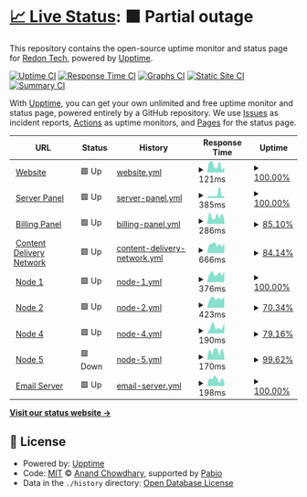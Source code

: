 # [📈 Live Status](https://status.redon.tech): <!--live status--> **🟧 Partial outage**

This repository contains the open-source uptime monitor and status page for [Redon Tech](https://redon.tech), powered by [Upptime](https://github.com/upptime/upptime).

[![Uptime CI](https://github.com/Redon-Tech/status/workflows/Uptime%20CI/badge.svg)](https://github.com/Redon-Tech/status/actions?query=workflow%3A%22Uptime+CI%22)
[![Response Time CI](https://github.com/Redon-Tech/status/workflows/Response%20Time%20CI/badge.svg)](https://github.com/Redon-Tech/status/actions?query=workflow%3A%22Response+Time+CI%22)
[![Graphs CI](https://github.com/Redon-Tech/status/workflows/Graphs%20CI/badge.svg)](https://github.com/Redon-Tech/status/actions?query=workflow%3A%22Graphs+CI%22)
[![Static Site CI](https://github.com/Redon-Tech/status/workflows/Static%20Site%20CI/badge.svg)](https://github.com/Redon-Tech/status/actions?query=workflow%3A%22Static+Site+CI%22)
[![Summary CI](https://github.com/Redon-Tech/status/workflows/Summary%20CI/badge.svg)](https://github.com/Redon-Tech/status/actions?query=workflow%3A%22Summary+CI%22)

With [Upptime](https://upptime.js.org), you can get your own unlimited and free uptime monitor and status page, powered entirely by a GitHub repository. We use [Issues](https://github.com/Redon-Tech/status/issues) as incident reports, [Actions](https://github.com/Redon-Tech/status/actions) as uptime monitors, and [Pages](https://status.redon.tech) for the status page.

<!--start: status pages-->
<!-- This summary is generated by Upptime (https://github.com/upptime/upptime) -->
<!-- Do not edit this manually, your changes will be overwritten -->
<!-- prettier-ignore -->
| URL | Status | History | Response Time | Uptime |
| --- | ------ | ------- | ------------- | ------ |
| <img alt="" src="https://icons.duckduckgo.com/ip3/redon.tech.ico" height="13"> [Website](https://redon.tech) | 🟩 Up | [website.yml](https://github.com/Redon-Tech/status/commits/HEAD/history/website.yml) | <details><summary><img alt="Response time graph" src="./graphs/website/response-time-week.png" height="20"> 121ms</summary><br><a href="https://status.redon.tech/history/website"><img alt="Response time 767" src="https://img.shields.io/endpoint?url=https%3A%2F%2Fraw.githubusercontent.com%2FRedon-Tech%2Fstatus%2FHEAD%2Fapi%2Fwebsite%2Fresponse-time.json"></a><br><a href="https://status.redon.tech/history/website"><img alt="24-hour response time 182" src="https://img.shields.io/endpoint?url=https%3A%2F%2Fraw.githubusercontent.com%2FRedon-Tech%2Fstatus%2FHEAD%2Fapi%2Fwebsite%2Fresponse-time-day.json"></a><br><a href="https://status.redon.tech/history/website"><img alt="7-day response time 121" src="https://img.shields.io/endpoint?url=https%3A%2F%2Fraw.githubusercontent.com%2FRedon-Tech%2Fstatus%2FHEAD%2Fapi%2Fwebsite%2Fresponse-time-week.json"></a><br><a href="https://status.redon.tech/history/website"><img alt="30-day response time 107" src="https://img.shields.io/endpoint?url=https%3A%2F%2Fraw.githubusercontent.com%2FRedon-Tech%2Fstatus%2FHEAD%2Fapi%2Fwebsite%2Fresponse-time-month.json"></a><br><a href="https://status.redon.tech/history/website"><img alt="1-year response time 655" src="https://img.shields.io/endpoint?url=https%3A%2F%2Fraw.githubusercontent.com%2FRedon-Tech%2Fstatus%2FHEAD%2Fapi%2Fwebsite%2Fresponse-time-year.json"></a></details> | <details><summary><a href="https://status.redon.tech/history/website">100.00%</a></summary><a href="https://status.redon.tech/history/website"><img alt="All-time uptime 99.89%" src="https://img.shields.io/endpoint?url=https%3A%2F%2Fraw.githubusercontent.com%2FRedon-Tech%2Fstatus%2FHEAD%2Fapi%2Fwebsite%2Fuptime.json"></a><br><a href="https://status.redon.tech/history/website"><img alt="24-hour uptime 100.00%" src="https://img.shields.io/endpoint?url=https%3A%2F%2Fraw.githubusercontent.com%2FRedon-Tech%2Fstatus%2FHEAD%2Fapi%2Fwebsite%2Fuptime-day.json"></a><br><a href="https://status.redon.tech/history/website"><img alt="7-day uptime 100.00%" src="https://img.shields.io/endpoint?url=https%3A%2F%2Fraw.githubusercontent.com%2FRedon-Tech%2Fstatus%2FHEAD%2Fapi%2Fwebsite%2Fuptime-week.json"></a><br><a href="https://status.redon.tech/history/website"><img alt="30-day uptime 100.00%" src="https://img.shields.io/endpoint?url=https%3A%2F%2Fraw.githubusercontent.com%2FRedon-Tech%2Fstatus%2FHEAD%2Fapi%2Fwebsite%2Fuptime-month.json"></a><br><a href="https://status.redon.tech/history/website"><img alt="1-year uptime 99.87%" src="https://img.shields.io/endpoint?url=https%3A%2F%2Fraw.githubusercontent.com%2FRedon-Tech%2Fstatus%2FHEAD%2Fapi%2Fwebsite%2Fuptime-year.json"></a></details>
| <img alt="" src="https://icons.duckduckgo.com/ip3/panel.redon.tech.ico" height="13"> [Server Panel](https://panel.redon.tech) | 🟩 Up | [server-panel.yml](https://github.com/Redon-Tech/status/commits/HEAD/history/server-panel.yml) | <details><summary><img alt="Response time graph" src="./graphs/server-panel/response-time-week.png" height="20"> 385ms</summary><br><a href="https://status.redon.tech/history/server-panel"><img alt="Response time 217" src="https://img.shields.io/endpoint?url=https%3A%2F%2Fraw.githubusercontent.com%2FRedon-Tech%2Fstatus%2FHEAD%2Fapi%2Fserver-panel%2Fresponse-time.json"></a><br><a href="https://status.redon.tech/history/server-panel"><img alt="24-hour response time 215" src="https://img.shields.io/endpoint?url=https%3A%2F%2Fraw.githubusercontent.com%2FRedon-Tech%2Fstatus%2FHEAD%2Fapi%2Fserver-panel%2Fresponse-time-day.json"></a><br><a href="https://status.redon.tech/history/server-panel"><img alt="7-day response time 385" src="https://img.shields.io/endpoint?url=https%3A%2F%2Fraw.githubusercontent.com%2FRedon-Tech%2Fstatus%2FHEAD%2Fapi%2Fserver-panel%2Fresponse-time-week.json"></a><br><a href="https://status.redon.tech/history/server-panel"><img alt="30-day response time 281" src="https://img.shields.io/endpoint?url=https%3A%2F%2Fraw.githubusercontent.com%2FRedon-Tech%2Fstatus%2FHEAD%2Fapi%2Fserver-panel%2Fresponse-time-month.json"></a><br><a href="https://status.redon.tech/history/server-panel"><img alt="1-year response time 222" src="https://img.shields.io/endpoint?url=https%3A%2F%2Fraw.githubusercontent.com%2FRedon-Tech%2Fstatus%2FHEAD%2Fapi%2Fserver-panel%2Fresponse-time-year.json"></a></details> | <details><summary><a href="https://status.redon.tech/history/server-panel">100.00%</a></summary><a href="https://status.redon.tech/history/server-panel"><img alt="All-time uptime 99.97%" src="https://img.shields.io/endpoint?url=https%3A%2F%2Fraw.githubusercontent.com%2FRedon-Tech%2Fstatus%2FHEAD%2Fapi%2Fserver-panel%2Fuptime.json"></a><br><a href="https://status.redon.tech/history/server-panel"><img alt="24-hour uptime 100.00%" src="https://img.shields.io/endpoint?url=https%3A%2F%2Fraw.githubusercontent.com%2FRedon-Tech%2Fstatus%2FHEAD%2Fapi%2Fserver-panel%2Fuptime-day.json"></a><br><a href="https://status.redon.tech/history/server-panel"><img alt="7-day uptime 100.00%" src="https://img.shields.io/endpoint?url=https%3A%2F%2Fraw.githubusercontent.com%2FRedon-Tech%2Fstatus%2FHEAD%2Fapi%2Fserver-panel%2Fuptime-week.json"></a><br><a href="https://status.redon.tech/history/server-panel"><img alt="30-day uptime 100.00%" src="https://img.shields.io/endpoint?url=https%3A%2F%2Fraw.githubusercontent.com%2FRedon-Tech%2Fstatus%2FHEAD%2Fapi%2Fserver-panel%2Fuptime-month.json"></a><br><a href="https://status.redon.tech/history/server-panel"><img alt="1-year uptime 99.96%" src="https://img.shields.io/endpoint?url=https%3A%2F%2Fraw.githubusercontent.com%2FRedon-Tech%2Fstatus%2FHEAD%2Fapi%2Fserver-panel%2Fuptime-year.json"></a></details>
| <img alt="" src="https://icons.duckduckgo.com/ip3/billing.redon.tech.ico" height="13"> [Billing Panel](https://billing.redon.tech) | 🟩 Up | [billing-panel.yml](https://github.com/Redon-Tech/status/commits/HEAD/history/billing-panel.yml) | <details><summary><img alt="Response time graph" src="./graphs/billing-panel/response-time-week.png" height="20"> 286ms</summary><br><a href="https://status.redon.tech/history/billing-panel"><img alt="Response time 337" src="https://img.shields.io/endpoint?url=https%3A%2F%2Fraw.githubusercontent.com%2FRedon-Tech%2Fstatus%2FHEAD%2Fapi%2Fbilling-panel%2Fresponse-time.json"></a><br><a href="https://status.redon.tech/history/billing-panel"><img alt="24-hour response time 300" src="https://img.shields.io/endpoint?url=https%3A%2F%2Fraw.githubusercontent.com%2FRedon-Tech%2Fstatus%2FHEAD%2Fapi%2Fbilling-panel%2Fresponse-time-day.json"></a><br><a href="https://status.redon.tech/history/billing-panel"><img alt="7-day response time 286" src="https://img.shields.io/endpoint?url=https%3A%2F%2Fraw.githubusercontent.com%2FRedon-Tech%2Fstatus%2FHEAD%2Fapi%2Fbilling-panel%2Fresponse-time-week.json"></a><br><a href="https://status.redon.tech/history/billing-panel"><img alt="30-day response time 343" src="https://img.shields.io/endpoint?url=https%3A%2F%2Fraw.githubusercontent.com%2FRedon-Tech%2Fstatus%2FHEAD%2Fapi%2Fbilling-panel%2Fresponse-time-month.json"></a><br><a href="https://status.redon.tech/history/billing-panel"><img alt="1-year response time 343" src="https://img.shields.io/endpoint?url=https%3A%2F%2Fraw.githubusercontent.com%2FRedon-Tech%2Fstatus%2FHEAD%2Fapi%2Fbilling-panel%2Fresponse-time-year.json"></a></details> | <details><summary><a href="https://status.redon.tech/history/billing-panel">85.10%</a></summary><a href="https://status.redon.tech/history/billing-panel"><img alt="All-time uptime 99.35%" src="https://img.shields.io/endpoint?url=https%3A%2F%2Fraw.githubusercontent.com%2FRedon-Tech%2Fstatus%2FHEAD%2Fapi%2Fbilling-panel%2Fuptime.json"></a><br><a href="https://status.redon.tech/history/billing-panel"><img alt="24-hour uptime 100.00%" src="https://img.shields.io/endpoint?url=https%3A%2F%2Fraw.githubusercontent.com%2FRedon-Tech%2Fstatus%2FHEAD%2Fapi%2Fbilling-panel%2Fuptime-day.json"></a><br><a href="https://status.redon.tech/history/billing-panel"><img alt="7-day uptime 85.10%" src="https://img.shields.io/endpoint?url=https%3A%2F%2Fraw.githubusercontent.com%2FRedon-Tech%2Fstatus%2FHEAD%2Fapi%2Fbilling-panel%2Fuptime-week.json"></a><br><a href="https://status.redon.tech/history/billing-panel"><img alt="30-day uptime 96.57%" src="https://img.shields.io/endpoint?url=https%3A%2F%2Fraw.githubusercontent.com%2FRedon-Tech%2Fstatus%2FHEAD%2Fapi%2Fbilling-panel%2Fuptime-month.json"></a><br><a href="https://status.redon.tech/history/billing-panel"><img alt="1-year uptime 99.68%" src="https://img.shields.io/endpoint?url=https%3A%2F%2Fraw.githubusercontent.com%2FRedon-Tech%2Fstatus%2FHEAD%2Fapi%2Fbilling-panel%2Fuptime-year.json"></a></details>
| <img alt="" src="https://icons.duckduckgo.com/ip3/cdn.redon.tech.ico" height="13"> [Content Delivery Network](https://cdn.redon.tech) | 🟩 Up | [content-delivery-network.yml](https://github.com/Redon-Tech/status/commits/HEAD/history/content-delivery-network.yml) | <details><summary><img alt="Response time graph" src="./graphs/content-delivery-network/response-time-week.png" height="20"> 666ms</summary><br><a href="https://status.redon.tech/history/content-delivery-network"><img alt="Response time 631" src="https://img.shields.io/endpoint?url=https%3A%2F%2Fraw.githubusercontent.com%2FRedon-Tech%2Fstatus%2FHEAD%2Fapi%2Fcontent-delivery-network%2Fresponse-time.json"></a><br><a href="https://status.redon.tech/history/content-delivery-network"><img alt="24-hour response time 702" src="https://img.shields.io/endpoint?url=https%3A%2F%2Fraw.githubusercontent.com%2FRedon-Tech%2Fstatus%2FHEAD%2Fapi%2Fcontent-delivery-network%2Fresponse-time-day.json"></a><br><a href="https://status.redon.tech/history/content-delivery-network"><img alt="7-day response time 666" src="https://img.shields.io/endpoint?url=https%3A%2F%2Fraw.githubusercontent.com%2FRedon-Tech%2Fstatus%2FHEAD%2Fapi%2Fcontent-delivery-network%2Fresponse-time-week.json"></a><br><a href="https://status.redon.tech/history/content-delivery-network"><img alt="30-day response time 764" src="https://img.shields.io/endpoint?url=https%3A%2F%2Fraw.githubusercontent.com%2FRedon-Tech%2Fstatus%2FHEAD%2Fapi%2Fcontent-delivery-network%2Fresponse-time-month.json"></a><br><a href="https://status.redon.tech/history/content-delivery-network"><img alt="1-year response time 635" src="https://img.shields.io/endpoint?url=https%3A%2F%2Fraw.githubusercontent.com%2FRedon-Tech%2Fstatus%2FHEAD%2Fapi%2Fcontent-delivery-network%2Fresponse-time-year.json"></a></details> | <details><summary><a href="https://status.redon.tech/history/content-delivery-network">84.14%</a></summary><a href="https://status.redon.tech/history/content-delivery-network"><img alt="All-time uptime 99.22%" src="https://img.shields.io/endpoint?url=https%3A%2F%2Fraw.githubusercontent.com%2FRedon-Tech%2Fstatus%2FHEAD%2Fapi%2Fcontent-delivery-network%2Fuptime.json"></a><br><a href="https://status.redon.tech/history/content-delivery-network"><img alt="24-hour uptime 100.00%" src="https://img.shields.io/endpoint?url=https%3A%2F%2Fraw.githubusercontent.com%2FRedon-Tech%2Fstatus%2FHEAD%2Fapi%2Fcontent-delivery-network%2Fuptime-day.json"></a><br><a href="https://status.redon.tech/history/content-delivery-network"><img alt="7-day uptime 84.14%" src="https://img.shields.io/endpoint?url=https%3A%2F%2Fraw.githubusercontent.com%2FRedon-Tech%2Fstatus%2FHEAD%2Fapi%2Fcontent-delivery-network%2Fuptime-week.json"></a><br><a href="https://status.redon.tech/history/content-delivery-network"><img alt="30-day uptime 94.87%" src="https://img.shields.io/endpoint?url=https%3A%2F%2Fraw.githubusercontent.com%2FRedon-Tech%2Fstatus%2FHEAD%2Fapi%2Fcontent-delivery-network%2Fuptime-month.json"></a><br><a href="https://status.redon.tech/history/content-delivery-network"><img alt="1-year uptime 99.55%" src="https://img.shields.io/endpoint?url=https%3A%2F%2Fraw.githubusercontent.com%2FRedon-Tech%2Fstatus%2FHEAD%2Fapi%2Fcontent-delivery-network%2Fuptime-year.json"></a></details>
| <img alt="" src="https://icons.duckduckgo.com/ip3/node1.redon.tech.ico" height="13"> [Node 1](https://node1.redon.tech:8080) | 🟩 Up | [node-1.yml](https://github.com/Redon-Tech/status/commits/HEAD/history/node-1.yml) | <details><summary><img alt="Response time graph" src="./graphs/node-1/response-time-week.png" height="20"> 376ms</summary><br><a href="https://status.redon.tech/history/node-1"><img alt="Response time 365" src="https://img.shields.io/endpoint?url=https%3A%2F%2Fraw.githubusercontent.com%2FRedon-Tech%2Fstatus%2FHEAD%2Fapi%2Fnode-1%2Fresponse-time.json"></a><br><a href="https://status.redon.tech/history/node-1"><img alt="24-hour response time 416" src="https://img.shields.io/endpoint?url=https%3A%2F%2Fraw.githubusercontent.com%2FRedon-Tech%2Fstatus%2FHEAD%2Fapi%2Fnode-1%2Fresponse-time-day.json"></a><br><a href="https://status.redon.tech/history/node-1"><img alt="7-day response time 376" src="https://img.shields.io/endpoint?url=https%3A%2F%2Fraw.githubusercontent.com%2FRedon-Tech%2Fstatus%2FHEAD%2Fapi%2Fnode-1%2Fresponse-time-week.json"></a><br><a href="https://status.redon.tech/history/node-1"><img alt="30-day response time 498" src="https://img.shields.io/endpoint?url=https%3A%2F%2Fraw.githubusercontent.com%2FRedon-Tech%2Fstatus%2FHEAD%2Fapi%2Fnode-1%2Fresponse-time-month.json"></a><br><a href="https://status.redon.tech/history/node-1"><img alt="1-year response time 369" src="https://img.shields.io/endpoint?url=https%3A%2F%2Fraw.githubusercontent.com%2FRedon-Tech%2Fstatus%2FHEAD%2Fapi%2Fnode-1%2Fresponse-time-year.json"></a></details> | <details><summary><a href="https://status.redon.tech/history/node-1">100.00%</a></summary><a href="https://status.redon.tech/history/node-1"><img alt="All-time uptime 99.07%" src="https://img.shields.io/endpoint?url=https%3A%2F%2Fraw.githubusercontent.com%2FRedon-Tech%2Fstatus%2FHEAD%2Fapi%2Fnode-1%2Fuptime.json"></a><br><a href="https://status.redon.tech/history/node-1"><img alt="24-hour uptime 100.00%" src="https://img.shields.io/endpoint?url=https%3A%2F%2Fraw.githubusercontent.com%2FRedon-Tech%2Fstatus%2FHEAD%2Fapi%2Fnode-1%2Fuptime-day.json"></a><br><a href="https://status.redon.tech/history/node-1"><img alt="7-day uptime 100.00%" src="https://img.shields.io/endpoint?url=https%3A%2F%2Fraw.githubusercontent.com%2FRedon-Tech%2Fstatus%2FHEAD%2Fapi%2Fnode-1%2Fuptime-week.json"></a><br><a href="https://status.redon.tech/history/node-1"><img alt="30-day uptime 98.52%" src="https://img.shields.io/endpoint?url=https%3A%2F%2Fraw.githubusercontent.com%2FRedon-Tech%2Fstatus%2FHEAD%2Fapi%2Fnode-1%2Fuptime-month.json"></a><br><a href="https://status.redon.tech/history/node-1"><img alt="1-year uptime 99.03%" src="https://img.shields.io/endpoint?url=https%3A%2F%2Fraw.githubusercontent.com%2FRedon-Tech%2Fstatus%2FHEAD%2Fapi%2Fnode-1%2Fuptime-year.json"></a></details>
| <img alt="" src="https://icons.duckduckgo.com/ip3/node2.redon.tech.ico" height="13"> [Node 2](https://node2.redon.tech:8080) | 🟩 Up | [node-2.yml](https://github.com/Redon-Tech/status/commits/HEAD/history/node-2.yml) | <details><summary><img alt="Response time graph" src="./graphs/node-2/response-time-week.png" height="20"> 423ms</summary><br><a href="https://status.redon.tech/history/node-2"><img alt="Response time 400" src="https://img.shields.io/endpoint?url=https%3A%2F%2Fraw.githubusercontent.com%2FRedon-Tech%2Fstatus%2FHEAD%2Fapi%2Fnode-2%2Fresponse-time.json"></a><br><a href="https://status.redon.tech/history/node-2"><img alt="24-hour response time 467" src="https://img.shields.io/endpoint?url=https%3A%2F%2Fraw.githubusercontent.com%2FRedon-Tech%2Fstatus%2FHEAD%2Fapi%2Fnode-2%2Fresponse-time-day.json"></a><br><a href="https://status.redon.tech/history/node-2"><img alt="7-day response time 423" src="https://img.shields.io/endpoint?url=https%3A%2F%2Fraw.githubusercontent.com%2FRedon-Tech%2Fstatus%2FHEAD%2Fapi%2Fnode-2%2Fresponse-time-week.json"></a><br><a href="https://status.redon.tech/history/node-2"><img alt="30-day response time 399" src="https://img.shields.io/endpoint?url=https%3A%2F%2Fraw.githubusercontent.com%2FRedon-Tech%2Fstatus%2FHEAD%2Fapi%2Fnode-2%2Fresponse-time-month.json"></a><br><a href="https://status.redon.tech/history/node-2"><img alt="1-year response time 403" src="https://img.shields.io/endpoint?url=https%3A%2F%2Fraw.githubusercontent.com%2FRedon-Tech%2Fstatus%2FHEAD%2Fapi%2Fnode-2%2Fresponse-time-year.json"></a></details> | <details><summary><a href="https://status.redon.tech/history/node-2">70.34%</a></summary><a href="https://status.redon.tech/history/node-2"><img alt="All-time uptime 97.88%" src="https://img.shields.io/endpoint?url=https%3A%2F%2Fraw.githubusercontent.com%2FRedon-Tech%2Fstatus%2FHEAD%2Fapi%2Fnode-2%2Fuptime.json"></a><br><a href="https://status.redon.tech/history/node-2"><img alt="24-hour uptime 100.00%" src="https://img.shields.io/endpoint?url=https%3A%2F%2Fraw.githubusercontent.com%2FRedon-Tech%2Fstatus%2FHEAD%2Fapi%2Fnode-2%2Fuptime-day.json"></a><br><a href="https://status.redon.tech/history/node-2"><img alt="7-day uptime 70.34%" src="https://img.shields.io/endpoint?url=https%3A%2F%2Fraw.githubusercontent.com%2FRedon-Tech%2Fstatus%2FHEAD%2Fapi%2Fnode-2%2Fuptime-week.json"></a><br><a href="https://status.redon.tech/history/node-2"><img alt="30-day uptime 93.18%" src="https://img.shields.io/endpoint?url=https%3A%2F%2Fraw.githubusercontent.com%2FRedon-Tech%2Fstatus%2FHEAD%2Fapi%2Fnode-2%2Fuptime-month.json"></a><br><a href="https://status.redon.tech/history/node-2"><img alt="1-year uptime 99.31%" src="https://img.shields.io/endpoint?url=https%3A%2F%2Fraw.githubusercontent.com%2FRedon-Tech%2Fstatus%2FHEAD%2Fapi%2Fnode-2%2Fuptime-year.json"></a></details>
| <img alt="" src="https://icons.duckduckgo.com/ip3/node4.redon.tech.ico" height="13"> [Node 4](https://node4.redon.tech:8080) | 🟩 Up | [node-4.yml](https://github.com/Redon-Tech/status/commits/HEAD/history/node-4.yml) | <details><summary><img alt="Response time graph" src="./graphs/node-4/response-time-week.png" height="20"> 190ms</summary><br><a href="https://status.redon.tech/history/node-4"><img alt="Response time 149" src="https://img.shields.io/endpoint?url=https%3A%2F%2Fraw.githubusercontent.com%2FRedon-Tech%2Fstatus%2FHEAD%2Fapi%2Fnode-4%2Fresponse-time.json"></a><br><a href="https://status.redon.tech/history/node-4"><img alt="24-hour response time 226" src="https://img.shields.io/endpoint?url=https%3A%2F%2Fraw.githubusercontent.com%2FRedon-Tech%2Fstatus%2FHEAD%2Fapi%2Fnode-4%2Fresponse-time-day.json"></a><br><a href="https://status.redon.tech/history/node-4"><img alt="7-day response time 190" src="https://img.shields.io/endpoint?url=https%3A%2F%2Fraw.githubusercontent.com%2FRedon-Tech%2Fstatus%2FHEAD%2Fapi%2Fnode-4%2Fresponse-time-week.json"></a><br><a href="https://status.redon.tech/history/node-4"><img alt="30-day response time 152" src="https://img.shields.io/endpoint?url=https%3A%2F%2Fraw.githubusercontent.com%2FRedon-Tech%2Fstatus%2FHEAD%2Fapi%2Fnode-4%2Fresponse-time-month.json"></a><br><a href="https://status.redon.tech/history/node-4"><img alt="1-year response time 150" src="https://img.shields.io/endpoint?url=https%3A%2F%2Fraw.githubusercontent.com%2FRedon-Tech%2Fstatus%2FHEAD%2Fapi%2Fnode-4%2Fresponse-time-year.json"></a></details> | <details><summary><a href="https://status.redon.tech/history/node-4">79.16%</a></summary><a href="https://status.redon.tech/history/node-4"><img alt="All-time uptime 98.98%" src="https://img.shields.io/endpoint?url=https%3A%2F%2Fraw.githubusercontent.com%2FRedon-Tech%2Fstatus%2FHEAD%2Fapi%2Fnode-4%2Fuptime.json"></a><br><a href="https://status.redon.tech/history/node-4"><img alt="24-hour uptime 100.00%" src="https://img.shields.io/endpoint?url=https%3A%2F%2Fraw.githubusercontent.com%2FRedon-Tech%2Fstatus%2FHEAD%2Fapi%2Fnode-4%2Fuptime-day.json"></a><br><a href="https://status.redon.tech/history/node-4"><img alt="7-day uptime 79.16%" src="https://img.shields.io/endpoint?url=https%3A%2F%2Fraw.githubusercontent.com%2FRedon-Tech%2Fstatus%2FHEAD%2Fapi%2Fnode-4%2Fuptime-week.json"></a><br><a href="https://status.redon.tech/history/node-4"><img alt="30-day uptime 95.20%" src="https://img.shields.io/endpoint?url=https%3A%2F%2Fraw.githubusercontent.com%2FRedon-Tech%2Fstatus%2FHEAD%2Fapi%2Fnode-4%2Fuptime-month.json"></a><br><a href="https://status.redon.tech/history/node-4"><img alt="1-year uptime 99.14%" src="https://img.shields.io/endpoint?url=https%3A%2F%2Fraw.githubusercontent.com%2FRedon-Tech%2Fstatus%2FHEAD%2Fapi%2Fnode-4%2Fuptime-year.json"></a></details>
| <img alt="" src="https://icons.duckduckgo.com/ip3/node5.redon.tech.ico" height="13"> [Node 5](https://node5.redon.tech:8080) | 🟥 Down | [node-5.yml](https://github.com/Redon-Tech/status/commits/HEAD/history/node-5.yml) | <details><summary><img alt="Response time graph" src="./graphs/node-5/response-time-week.png" height="20"> 170ms</summary><br><a href="https://status.redon.tech/history/node-5"><img alt="Response time 189" src="https://img.shields.io/endpoint?url=https%3A%2F%2Fraw.githubusercontent.com%2FRedon-Tech%2Fstatus%2FHEAD%2Fapi%2Fnode-5%2Fresponse-time.json"></a><br><a href="https://status.redon.tech/history/node-5"><img alt="24-hour response time 177" src="https://img.shields.io/endpoint?url=https%3A%2F%2Fraw.githubusercontent.com%2FRedon-Tech%2Fstatus%2FHEAD%2Fapi%2Fnode-5%2Fresponse-time-day.json"></a><br><a href="https://status.redon.tech/history/node-5"><img alt="7-day response time 170" src="https://img.shields.io/endpoint?url=https%3A%2F%2Fraw.githubusercontent.com%2FRedon-Tech%2Fstatus%2FHEAD%2Fapi%2Fnode-5%2Fresponse-time-week.json"></a><br><a href="https://status.redon.tech/history/node-5"><img alt="30-day response time 206" src="https://img.shields.io/endpoint?url=https%3A%2F%2Fraw.githubusercontent.com%2FRedon-Tech%2Fstatus%2FHEAD%2Fapi%2Fnode-5%2Fresponse-time-month.json"></a><br><a href="https://status.redon.tech/history/node-5"><img alt="1-year response time 193" src="https://img.shields.io/endpoint?url=https%3A%2F%2Fraw.githubusercontent.com%2FRedon-Tech%2Fstatus%2FHEAD%2Fapi%2Fnode-5%2Fresponse-time-year.json"></a></details> | <details><summary><a href="https://status.redon.tech/history/node-5">99.62%</a></summary><a href="https://status.redon.tech/history/node-5"><img alt="All-time uptime 98.88%" src="https://img.shields.io/endpoint?url=https%3A%2F%2Fraw.githubusercontent.com%2FRedon-Tech%2Fstatus%2FHEAD%2Fapi%2Fnode-5%2Fuptime.json"></a><br><a href="https://status.redon.tech/history/node-5"><img alt="24-hour uptime 97.31%" src="https://img.shields.io/endpoint?url=https%3A%2F%2Fraw.githubusercontent.com%2FRedon-Tech%2Fstatus%2FHEAD%2Fapi%2Fnode-5%2Fuptime-day.json"></a><br><a href="https://status.redon.tech/history/node-5"><img alt="7-day uptime 99.62%" src="https://img.shields.io/endpoint?url=https%3A%2F%2Fraw.githubusercontent.com%2FRedon-Tech%2Fstatus%2FHEAD%2Fapi%2Fnode-5%2Fuptime-week.json"></a><br><a href="https://status.redon.tech/history/node-5"><img alt="30-day uptime 99.91%" src="https://img.shields.io/endpoint?url=https%3A%2F%2Fraw.githubusercontent.com%2FRedon-Tech%2Fstatus%2FHEAD%2Fapi%2Fnode-5%2Fuptime-month.json"></a><br><a href="https://status.redon.tech/history/node-5"><img alt="1-year uptime 98.99%" src="https://img.shields.io/endpoint?url=https%3A%2F%2Fraw.githubusercontent.com%2FRedon-Tech%2Fstatus%2FHEAD%2Fapi%2Fnode-5%2Fuptime-year.json"></a></details>
| <img alt="" src="https://icons.duckduckgo.com/ip3/mail.redon.tech.ico" height="13"> [Email Server](https://mail.redon.tech) | 🟩 Up | [email-server.yml](https://github.com/Redon-Tech/status/commits/HEAD/history/email-server.yml) | <details><summary><img alt="Response time graph" src="./graphs/email-server/response-time-week.png" height="20"> 198ms</summary><br><a href="https://status.redon.tech/history/email-server"><img alt="Response time 181" src="https://img.shields.io/endpoint?url=https%3A%2F%2Fraw.githubusercontent.com%2FRedon-Tech%2Fstatus%2FHEAD%2Fapi%2Femail-server%2Fresponse-time.json"></a><br><a href="https://status.redon.tech/history/email-server"><img alt="24-hour response time 194" src="https://img.shields.io/endpoint?url=https%3A%2F%2Fraw.githubusercontent.com%2FRedon-Tech%2Fstatus%2FHEAD%2Fapi%2Femail-server%2Fresponse-time-day.json"></a><br><a href="https://status.redon.tech/history/email-server"><img alt="7-day response time 198" src="https://img.shields.io/endpoint?url=https%3A%2F%2Fraw.githubusercontent.com%2FRedon-Tech%2Fstatus%2FHEAD%2Fapi%2Femail-server%2Fresponse-time-week.json"></a><br><a href="https://status.redon.tech/history/email-server"><img alt="30-day response time 209" src="https://img.shields.io/endpoint?url=https%3A%2F%2Fraw.githubusercontent.com%2FRedon-Tech%2Fstatus%2FHEAD%2Fapi%2Femail-server%2Fresponse-time-month.json"></a><br><a href="https://status.redon.tech/history/email-server"><img alt="1-year response time 185" src="https://img.shields.io/endpoint?url=https%3A%2F%2Fraw.githubusercontent.com%2FRedon-Tech%2Fstatus%2FHEAD%2Fapi%2Femail-server%2Fresponse-time-year.json"></a></details> | <details><summary><a href="https://status.redon.tech/history/email-server">100.00%</a></summary><a href="https://status.redon.tech/history/email-server"><img alt="All-time uptime 99.99%" src="https://img.shields.io/endpoint?url=https%3A%2F%2Fraw.githubusercontent.com%2FRedon-Tech%2Fstatus%2FHEAD%2Fapi%2Femail-server%2Fuptime.json"></a><br><a href="https://status.redon.tech/history/email-server"><img alt="24-hour uptime 100.00%" src="https://img.shields.io/endpoint?url=https%3A%2F%2Fraw.githubusercontent.com%2FRedon-Tech%2Fstatus%2FHEAD%2Fapi%2Femail-server%2Fuptime-day.json"></a><br><a href="https://status.redon.tech/history/email-server"><img alt="7-day uptime 100.00%" src="https://img.shields.io/endpoint?url=https%3A%2F%2Fraw.githubusercontent.com%2FRedon-Tech%2Fstatus%2FHEAD%2Fapi%2Femail-server%2Fuptime-week.json"></a><br><a href="https://status.redon.tech/history/email-server"><img alt="30-day uptime 100.00%" src="https://img.shields.io/endpoint?url=https%3A%2F%2Fraw.githubusercontent.com%2FRedon-Tech%2Fstatus%2FHEAD%2Fapi%2Femail-server%2Fuptime-month.json"></a><br><a href="https://status.redon.tech/history/email-server"><img alt="1-year uptime 99.99%" src="https://img.shields.io/endpoint?url=https%3A%2F%2Fraw.githubusercontent.com%2FRedon-Tech%2Fstatus%2FHEAD%2Fapi%2Femail-server%2Fuptime-year.json"></a></details>

<!--end: status pages-->

[**Visit our status website →**](https://status.redon.tech)

## 📄 License

- Powered by: [Upptime](https://github.com/upptime/upptime)
- Code: [MIT](./LICENSE) © [Anand Chowdhary](https://anandchowdhary.com), supported by [Pabio](https://pabio.com)
- Data in the `./history` directory: [Open Database License](https://opendatacommons.org/licenses/odbl/1-0/)
